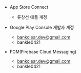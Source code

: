 - App Store Connect
	- 류창선 애플 계정

- Google Play Console 개발자 계정
	- bankclear.dev@gmail.com
	- bankle0421

- FCM(Firebase Cloud Messaging)
	- bankclear.dev@gmail.com
	- bankle0421